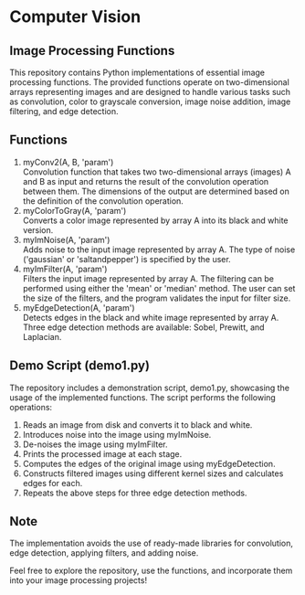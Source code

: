 # Computer Vision

## Image Processing Functions
This repository contains Python implementations of essential image processing functions. The provided functions operate on two-dimensional arrays representing images and are designed to handle various tasks such as convolution, color to grayscale conversion, image noise addition, image filtering, and edge detection.

## Functions
<ol>
  <li>myConv2(A, B, 'param')</li>
  Convolution function that takes two two-dimensional arrays (images) A and B as input and returns the result of the convolution operation between them. The dimensions of the output are determined based on the definition of the convolution operation.
  
  <li>myColorToGray(A, 'param')</li>
  Converts a color image represented by array A into its black and white version.
  
  <li>myImNoise(A, 'param')</li>
  Adds noise to the input image represented by array A. The type of noise ('gaussian' or 'saltandpepper') is specified by the user.
  
  <li>myImFilter(A, 'param')</li>
  Filters the input image represented by array A. The filtering can be performed using either the 'mean' or 'median' method. The user can set the size of the filters, and the program validates the input for filter size.

  <li>myEdgeDetection(A, 'param')</li>
  Detects edges in the black and white image represented by array A. Three edge detection methods are available: Sobel, Prewitt, and Laplacian.
</ol>

## Demo Script (demo1.py)
The repository includes a demonstration script, demo1.py, showcasing the usage of the implemented functions. The script performs the following operations:
<ol>
  <li>Reads an image from disk and converts it to black and white.</li>
  <li>Introduces noise into the image using myImNoise.</li>
  <li>De-noises the image using myImFilter.</li>
  <li>Prints the processed image at each stage.</li>
  <li>Computes the edges of the original image using myEdgeDetection.</li>
  <li>Constructs filtered images using different kernel sizes and calculates edges for each.</li>
  <li>Repeats the above steps for three edge detection methods.</li>
</ol>

## Note
The implementation avoids the use of ready-made libraries for convolution, edge detection, applying filters, and adding noise.


Feel free to explore the repository, use the functions, and incorporate them into your image processing projects!
